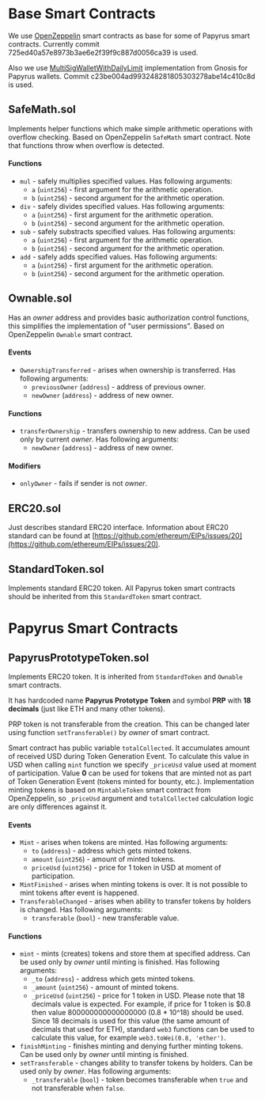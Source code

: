 # Base Smart Contracts

We use [OpenZeppelin](https://github.com/OpenZeppelin/zeppelin-solidity) smart contracts as base for some of Papyrus smart contracts. Currently commit 725ed40a57e8973b3ae6e2f39f9c887d0056ca39 is used.

Also we use [MultiSigWalletWithDailyLimit](https://github.com/gnosis/MultiSigWallet) implementation from Gnosis for Papyrus wallets. Commit c23be004ad993248281805303278abe14c410c8d is used.

## SafeMath.sol

Implements helper functions which make simple arithmetic operations with overflow checking. Based on OpenZeppelin `SafeMath` smart contract. Note that functions throw when overflow is detected.

#### Functions

- `mul` - safely multiplies specified values. Has following arguments:
  - `a` (`uint256`) - first argument for the arithmetic operation.
  - `b` (`uint256`) - second argument for the arithmetic operation.
- `div` - safely divides specified values. Has following arguments:
  - `a` (`uint256`) - first argument for the arithmetic operation.
  - `b` (`uint256`) - second argument for the arithmetic operation.
- `sub` - safely substracts specified values. Has following arguments:
  - `a` (`uint256`) - first argument for the arithmetic operation.
  - `b` (`uint256`) - second argument for the arithmetic operation.
- `add` - safely adds specified values. Has following arguments:
  - `a` (`uint256`) - first argument for the arithmetic operation.
  - `b` (`uint256`) - second argument for the arithmetic operation.

## Ownable.sol

Has an *owner* address and provides basic authorization control functions, this simplifies the implementation of "user permissions". Based on OpenZeppelin `Ownable` smart contract.

#### Events

- `OwnershipTransferred` - arises when ownership is transferred. Has following arguments:
  - `previousOwner` (`address`) - address of previous owner.
  - `newOwner` (`address`) - address of new owner.

#### Functions

- `transferOwnership` - transfers ownership to new address. Can be used only by current *owner*. Has following arguments:
  - `newOwner` (`address`) - address of new owner.

#### Modifiers

- `onlyOwner` - fails if sender is not *owner*.

## ERC20.sol

Just describes standard ERC20 interface. Information about ERC20 standard can be found at [https://github.com/ethereum/EIPs/issues/20](https://github.com/ethereum/EIPs/issues/20).

## StandardToken.sol

Implements standard ERC20 token. All Papyrus token smart contracts should be inherited from this `StandardToken` smart contract.

# Papyrus Smart Contracts

## PapyrusPrototypeToken.sol

Implements ERC20 token. It is inherited from `StandardToken` and `Ownable` smart contracts.

It has hardcoded name **Papyrus Prototype Token** and symbol **PRP** with **18 decimals** (just like ETH and many other tokens).

PRP token is not transferable from the creation. This can be changed later using function `setTransferable()` by *owner* of smart contract.

Smart contract has public variable `totalCollected`. It accumulates amount of received USD during Token Generation Event. To calculate this value in USD when calling `mint` function we specify `_priceUsd` value used at moment of participation. Value **0** can be used for tokens that are minted not as part of Token Generation Event (tokens minted for bounty, etc.). Implementation minting tokens is based on `MintableToken` smart contract from OpenZeppelin, so `_priceUsd` argument and `totalCollected` calculation logic are only differences against it.

#### Events

- `Mint` - arises when tokens are minted. Has following arguments:
  - `to` (`address`) - address which gets minted tokens.
  - `amount` (`uint256`) - amount of minted tokens.
  - `priceUsd` (`uint256`) - price for 1 token in USD at moment of participation.
- `MintFinished` - arises when minting tokens is over. It is not possible to mint tokens after event is happened.
- `TransferableChanged` - arises when ability to transfer tokens by holders is changed. Has following arguments:
  - `transferable` (`bool`) - new transferable value.

#### Functions

- `mint` - mints (creates) tokens and store them at specified address. Can be used only by *owner* until minting is finished. Has following arguments:
  - `_to` (`address`) - address which gets minted tokens.
  - `_amount` (`uint256`) - amount of minted tokens.
  - `_priceUsd` (`uint256`) - price for 1 token in USD. Please note that 18 decimals value is expected. For example, if price for 1 token is $0.8 then value 800000000000000000 (0.8 * 10^18) should be used. Since 18 decimals is used for this value (the same amount of decimals that used for ETH), standard `web3` functions can be used to calculate this value, for example `web3.toWei(0.8, 'ether')`.
- `finishMinting` - finishes minting and denying further minting tokens. Can be used only by *owner* until minting is finished.
- `setTransferable` - changes ability to transfer tokens by holders. Can be used only by *owner*. Has following arguments:
  - `_transferable` (`bool`) - token becomes transferable when `true` and not transferable when `false`.
